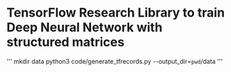 # TensorFlow Research Library to train Deep Neural Network with structured matrices


'''
mkdir data
python3 code/generate_tfrecords.py --output_dir=`pwd`/data
'''
